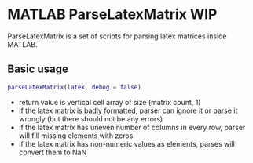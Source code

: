 # MATLAB ParseLatexMatrix WIP
ParseLatexMatrix is a set of scripts for parsing latex matrices inside MATLAB.

## Basic usage
```matlab
parseLatexMatrix(latex, debug = false)
```
* return value is vertical cell array of size (matrix count, 1)
* if the latex matrix is badly formatted, parser can ignore it or parse it wrongly (but there should not be any errors)
* if the latex matrix has uneven number of columns in every row, parser will fill missing elements with zeros
* if the latex matrix has non-numeric values as elements, parses will convert them to NaN